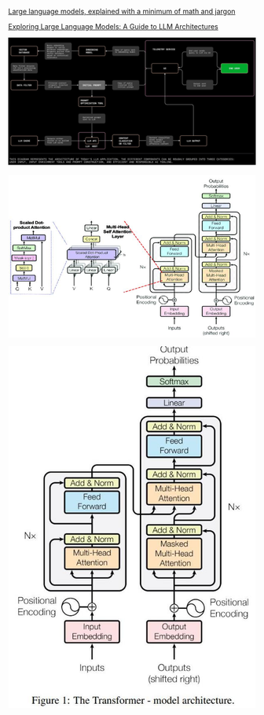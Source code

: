 [Large language models, explained with a minimum of math and jargon](https://www.understandingai.org/p/large-language-models-explained-with)

[Exploring Large Language Models: A Guide to LLM Architectures](https://www.aporia.com/learn/exploring-architectures-and-capabilities-of-foundational-llms/)

![](attachments/20240724152827.jpg)

![](attachments/20240724153320.jpg)

![](attachments/20240723162330.jpg)



